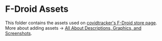 # F-Droid Assets
This folder contains the assets used on [covidtracker's F-Droid store page](https://f-droid.org/repository/browse/?fdid=covidtracker). More about adding assets -> [All About Descriptions, Graphics, and Screenshots](https://f-droid.org/en/docs/All_About_Descriptions_Graphics_and_Screenshots/).
